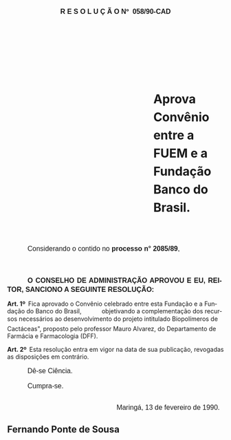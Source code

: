 <body lang=PT-BR style='tab-interval:35.45pt'>

<div class=Section1>

<p class=MsoNormal align=center style='text-align:center;line-height:13.2pt'><b
style='mso-bidi-font-weight:normal'><span style='font-size:12.0pt;mso-bidi-font-size:
10.0pt;font-family:Arial'><![if !supportEmptyParas]>&nbsp;<![endif]><o:p></o:p></span></b></p>

<p class=MsoNormal align=center style='text-align:center;line-height:13.2pt'><b
style='mso-bidi-font-weight:normal'><span style='font-size:12.0pt;mso-bidi-font-size:
10.0pt;font-family:Arial'><![if !supportEmptyParas]>&nbsp;<![endif]><o:p></o:p></span></b></p>

<p class=MsoNormal align=center style='text-align:center;line-height:13.2pt'><b
style='mso-bidi-font-weight:normal'><span style='font-size:12.0pt;mso-bidi-font-size:
10.0pt;font-family:Arial'>R E S O L U Ç Ã O Nº<span style="mso-spacerun: yes"> 
</span>058/90-CAD<o:p></o:p></span></b></p>

<p class=MsoNormal style='margin-left:3.6pt;line-height:9.6pt;mso-line-height-rule:
exactly;tab-stops:34.2pt 196.2pt'><b style='mso-bidi-font-weight:normal'><span
style='font-size:12.0pt;mso-bidi-font-size:10.0pt;font-family:Arial'><span
style='mso-tab-count:1'>          </span><o:p></o:p></span></b></p>

<p class=MsoNormal style='margin-left:3.6pt;line-height:9.6pt;mso-line-height-rule:
exactly;tab-stops:34.2pt 196.2pt'><b style='mso-bidi-font-weight:normal'><span
style='font-size:12.0pt;mso-bidi-font-size:10.0pt;font-family:Arial'><![if !supportEmptyParas]>&nbsp;<![endif]><o:p></o:p></span></b></p>

<p class=MsoNormal style='margin-left:3.6pt;line-height:9.6pt;mso-line-height-rule:
exactly;tab-stops:34.2pt 196.2pt'><b style='mso-bidi-font-weight:normal'><span
style='font-size:12.0pt;mso-bidi-font-size:10.0pt;font-family:Arial'><![if !supportEmptyParas]>&nbsp;<![endif]><o:p></o:p></span></b></p>

<p class=MsoNormal style='margin-left:3.6pt;line-height:9.6pt;mso-line-height-rule:
exactly;tab-stops:34.2pt 196.2pt'><b style='mso-bidi-font-weight:normal'><span
style='font-size:12.0pt;mso-bidi-font-size:10.0pt;font-family:Arial'><![if !supportEmptyParas]>&nbsp;<![endif]><o:p></o:p></span></b></p>

<p class=MsoNormal style='margin-left:3.6pt;line-height:9.6pt;mso-line-height-rule:
exactly'><b style='mso-bidi-font-weight:normal'><span style='font-size:12.0pt;
mso-bidi-font-size:10.0pt;font-family:Arial'><![if !supportEmptyParas]>&nbsp;<![endif]><o:p></o:p></span></b></p>

<h1 style='margin-left:9.0cm;line-height:150%'>Aprova Convênio entre a FUEM e a
Fundação Banco do Brasil.</h1>

<p class=MsoNormal style='margin-top:14.4pt;margin-right:43.2pt;margin-bottom:
9.0pt;margin-left:230.4pt;text-indent:-230.4pt;line-height:.6pt;mso-line-height-rule:
exactly'><b style='mso-bidi-font-weight:normal'><span style='font-size:12.0pt;
mso-bidi-font-size:10.0pt;font-family:Arial'><![if !supportEmptyParas]>&nbsp;<![endif]><o:p></o:p></span></b></p>

<p class=MsoNormal style='margin-bottom:3.6pt'><span style='font-size:12.0pt;
mso-bidi-font-size:10.0pt;font-family:Arial'><![if !supportEmptyParas]>&nbsp;<![endif]><o:p></o:p></span></p>

<p class=MsoNormal style='margin-bottom:16.2pt;text-indent:35.45pt'><span
style='font-size:12.0pt;mso-bidi-font-size:10.0pt;font-family:Arial'>Considerando
o contido no <b>processo n° 2085/89</b>,<o:p></o:p></span></p>

<p class=MsoNormal align=center style='text-align:center;mso-line-height-alt:
4.8pt'><sub><span style='font-size:12.0pt;mso-bidi-font-size:10.0pt;font-family:
Arial'><![if !supportEmptyParas]>&nbsp;<![endif]><o:p></o:p></span></sub></p>

<p class=MsoNormal style='margin-right:3.6pt;text-align:justify;text-indent:
35.45pt;line-height:150%'><b><span style='font-size:12.0pt;mso-bidi-font-size:
10.0pt;font-family:Arial'>O CONSELHO DE ADMINISTRAÇÃO APROVOU E EU, REITOR,
SANCIONO A SEGUINTE RESOLUÇÃO:<o:p></o:p></span></b></p>

<p class=MsoBodyTextIndent><b>Art. 1º<span style="mso-spacerun: yes">  </span></b>Fica
aprovado o Convênio celebrado entre esta Fundação e a Fundação do Banco do
Brasil,<span style='mso-tab-count:1'>            </span>objetivando a
complementação do­s recursos necessários ao desenvolvimento do projeto
intitulado Biopolímeros de Cactáceas&quot;, proposto pelo professor Mauro
Alvarez, do Departamento de Farmácia e Farmacologia (DFF).</p>

<p class=MsoBodyTextIndent2 style='text-align:justify'><b>Art. 2º<span
style="mso-spacerun: yes">  </span></b>Esta resolução entra em vigor na data de
sua publicação, revogadas as disposições em contrário.</p>

<p class=MsoNormal style='text-indent:35.45pt;line-height:150%'><span
style='font-size:12.0pt;mso-bidi-font-size:10.0pt;font-family:Arial'>Dê-se
Ciência.<o:p></o:p></span></p>

<p class=MsoNormal style='text-indent:35.45pt;line-height:150%'><span
style='font-size:12.0pt;mso-bidi-font-size:10.0pt;font-family:Arial'>Cumpra-se.<o:p></o:p></span></p>

<p class=MsoNormal style='margin-top:23.4pt;margin-right:0cm;margin-bottom:
18.0pt;margin-left:190.8pt'><span style='font-size:12.0pt;mso-bidi-font-size:
10.0pt;font-family:Arial'>Maringá, 13 de fevereiro de 1990.<o:p></o:p></span></p>

<h2>Fernando Ponte de Sousa</h2>

</div>

</body>
